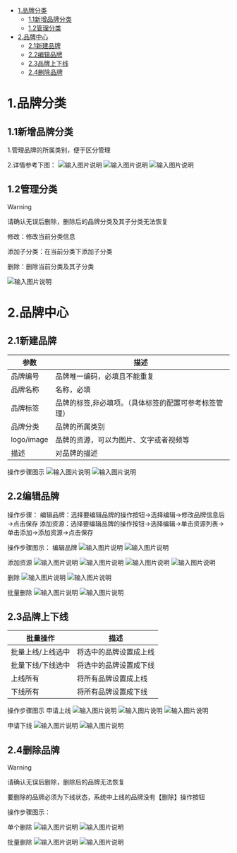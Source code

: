 - [1.品牌分类](#1品牌分类)
  - [1.1新增品牌分类](#11新增品牌分类)
  - [1.2管理分类](#12管理分类)
- [2.品牌中心](#2品牌中心)
  - [2.1新建品牌](#21新建品牌)
  - [2.2编辑品牌](#22编辑品牌)
  - [2.3品牌上下线](#23品牌上下线)
  - [2.4删除品牌](#24删除品牌)

# 1.品牌分类

## 1.1新增品牌分类
1.管理品牌的所属类别，便于区分管理

2.详情参考下图：
![输入图片说明](https://images.gitee.com/uploads/images/2021/0528/093227_04f8d45c_8867015.png "屏幕截图.png")
![输入图片说明](https://images.gitee.com/uploads/images/2021/0528/093512_4414ea95_8867015.png "屏幕截图.png")
![输入图片说明](https://images.gitee.com/uploads/images/2021/0528/093707_0fc49a21_8867015.png "屏幕截图.png")

## 1.2管理分类
Warning

请确认无误后删除，删除后的品牌分类及其子分类无法恢复

修改：修改当前分类信息

添加子分类：在当前分类下添加子分类

删除：删除当前分类及其子分类

![输入图片说明](https://images.gitee.com/uploads/images/2021/0528/102819_efe1e269_8867015.png "屏幕截图.png")

# 2.品牌中心
## 2.1新建品牌
|参数   | 描述  |
|---|---|
| 品牌编号  | 品牌唯一编码，必填且不能重复  |
| 品牌名称  | 名称，必填  |
| 品牌标签 | 品牌的标签,非必填项。（具体标签的配置可参考标签管理） |
| 品牌分类  | 品牌的所属类别  |
| logo/image  | 品牌的资源，可以为图片、文字或者视频等  |
| 描述  | 对品牌的描述  |

操作步骤图示
![输入图片说明](https://images.gitee.com/uploads/images/2021/0528/104005_c9396531_8867015.png "屏幕截图.png")
![输入图片说明](https://images.gitee.com/uploads/images/2021/0528/104059_46fda8f6_8867015.png "屏幕截图.png")

## 2.2编辑品牌
操作步骤：
编辑品牌：选择要编辑品牌的操作按钮→选择编辑→修改品牌信息后→点击保存
添加资源：选择要编辑品牌的操作按钮→选择编辑→单击资源列表→单击添加→添加资源→点击保存

操作步骤图示：
编辑品牌
![输入图片说明](https://images.gitee.com/uploads/images/2021/0528/104849_2c2a1d16_8867015.png "屏幕截图.png")
![输入图片说明](https://images.gitee.com/uploads/images/2021/0528/104933_3a305644_8867015.png "屏幕截图.png")

添加资源
![输入图片说明](https://images.gitee.com/uploads/images/2021/0528/104849_2c2a1d16_8867015.png "屏幕截图.png")
![输入图片说明](https://images.gitee.com/uploads/images/2021/0528/105126_822584be_8867015.png "屏幕截图.png")
![输入图片说明](https://images.gitee.com/uploads/images/2021/0528/105215_f19e2b6f_8867015.png "屏幕截图.png")
![输入图片说明](https://images.gitee.com/uploads/images/2021/0528/105325_3f0f7bef_8867015.png "屏幕截图.png")

删除
![输入图片说明](https://images.gitee.com/uploads/images/2021/0528/105451_c57b6297_8867015.png "屏幕截图.png")
![输入图片说明](https://images.gitee.com/uploads/images/2021/0528/105556_e89acaf2_8867015.png "屏幕截图.png")

批量删除
![输入图片说明](https://images.gitee.com/uploads/images/2021/0528/105707_258b882b_8867015.png "屏幕截图.png")
![输入图片说明](https://images.gitee.com/uploads/images/2021/0528/105754_a6cebb5f_8867015.png "屏幕截图.png")

## 2.3品牌上下线
| 批量操作  | 描述  |
|---|---|
| 批量上线/上线选中  | 将选中的品牌设置成上线  |
| 批量下线/下线选中  |  将选中的品牌设置成下线 |
| 上线所有  | 将所有品牌设置成上线  |
| 下线所有  | 将所有品牌设置成下线  |

操作步骤图示
申请上线
![输入图片说明](https://images.gitee.com/uploads/images/2021/0528/110605_7fcd0c6d_8867015.png "屏幕截图.png")
![输入图片说明](https://images.gitee.com/uploads/images/2021/0528/110705_09b0b514_8867015.png "屏幕截图.png")
![输入图片说明](https://images.gitee.com/uploads/images/2021/0528/110739_0c2ed21f_8867015.png "屏幕截图.png")

申请下线
![输入图片说明](https://images.gitee.com/uploads/images/2021/0528/111507_855611fd_8867015.png "屏幕截图.png")
![输入图片说明](https://images.gitee.com/uploads/images/2021/0528/111540_e4cb7e06_8867015.png "屏幕截图.png")

## 2.4删除品牌
Warning

请确认无误后删除，删除后的品牌无法恢复

要删除的品牌必须为下线状态，系统中上线的品牌没有【删除】操作按钮

操作步骤图示：

单个删除
![输入图片说明](https://images.gitee.com/uploads/images/2021/0528/111727_02d7923e_8867015.png "屏幕截图.png")
![输入图片说明](https://images.gitee.com/uploads/images/2021/0528/111815_d88ddc49_8867015.png "屏幕截图.png")

批量删除
![输入图片说明](https://images.gitee.com/uploads/images/2021/0528/111945_e07a1a82_8867015.png "屏幕截图.png")
![输入图片说明](https://images.gitee.com/uploads/images/2021/0528/112046_7b54315c_8867015.png "屏幕截图.png")